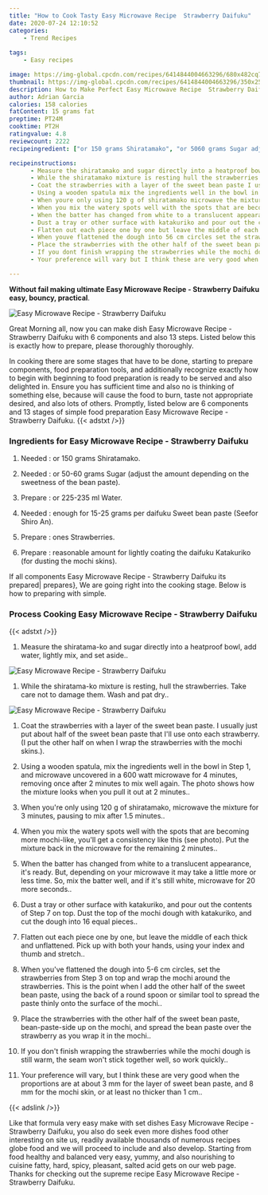 ```yaml
---
title: "How to Cook Tasty Easy Microwave Recipe  Strawberry Daifuku"
date: 2020-07-24 12:10:52
categories:
    - Trend Recipes
    
tags:
    - Easy recipes

image: https://img-global.cpcdn.com/recipes/6414844004663296/680x482cq70/easy-microwave-recipe-strawberry-daifuku-recipe-main-photo.jpg
thumbnail: https://img-global.cpcdn.com/recipes/6414844004663296/350x250cq70/easy-microwave-recipe-strawberry-daifuku-recipe-main-photo.jpg
description: How to Make Perfect Easy Microwave Recipe  Strawberry Daifuku with 6 ingredients and 13 stages of easy cooking.
author: Adrian Garcia
calories: 158 calories
fatContent: 15 grams fat
preptime: PT24M
cooktime: PT2H
ratingvalue: 4.8
reviewcount: 2222
recipeingredient: ["or 150 grams Shiratamako", "or 5060 grams Sugar adjust the amount depending on the sweetness of the bean paste", "or 225235 ml Water", "enough for 1525 grams per daifuku Sweet bean paste Seefor Shiro An", "ones Strawberries", "reasonable amount for lightly coating the daifuku Katakuriko for dusting the mochi skins"]

recipeinstructions: 
      - Measure the shiratamako and sugar directly into a heatproof bowl add water lightly mix and set aside 
      - While the shiratamako mixture is resting hull the strawberries Take care not to damage them Wash and pat dry 
      - Coat the strawberries with a layer of the sweet bean paste I usually just put about half of the sweet bean paste that Ill use onto each strawberry I put the other half on when I wrap the strawberries with the mochi skins 
      - Using a wooden spatula mix the ingredients well in the bowl in Step 1 and microwave uncovered in a 600 watt microwave for 4 minutes removing once after 2 minutes to mix well again The photo shows how the mixture looks when you pull it out at 2 minutes 
      - When youre only using 120 g of shiratamako microwave the mixture for 3 minutes pausing to mix after 15 minutes 
      - When you mix the watery spots well with the spots that are becoming more mochilike youll get a consistency like this see photo Put the mixture back in the microwave for the remaining 2 minutes 
      - When the batter has changed from white to a translucent appearance its ready But depending on your microwave it may take a little more or less time So mix the batter well and if its still white microwave for 20 more seconds 
      - Dust a tray or other surface with katakuriko and pour out the contents of Step 7 on top Dust the top of the mochi dough with katakuriko and cut the dough into 16 equal pieces 
      - Flatten out each piece one by one but leave the middle of each  thick and unflattened Pick up with both your hands using your index and thumb and stretch 
      - When youve flattened the dough into 56 cm circles set the strawberries from Step 3 on top and wrap the mochi around the strawberries This is the point when I add the other half of the sweet bean paste using the back of a round spoon or similar tool to spread the paste thinly onto the surface of the mochi 
      - Place the strawberries with the other half of the sweet bean paste beanpasteside up on the mochi and spread the bean paste over the strawberry as you wrap it in the mochi 
      - If you dont finish wrapping the strawberries while the mochi dough is still warm the seam wont stick together well so work quickly 
      - Your preference will vary but I think these are very good when the proportions are at about 3 mm for the layer of sweet bean paste and 8 mm for the mochi skin or at least no thicker than 1 cm

---
```




**Without fail making ultimate Easy Microwave Recipe - Strawberry Daifuku easy, bouncy, practical**. 


![Easy Microwave Recipe - Strawberry Daifuku](https://img-global.cpcdn.com/recipes/6414844004663296/680x482cq70/easy-microwave-recipe-strawberry-daifuku-recipe-main-photo.jpg "Easy Microwave Recipe - Strawberry Daifuku")




Great Morning all, now you can make dish Easy Microwave Recipe - Strawberry Daifuku with 6 components and also 13 steps. Listed below this is exactly how to prepare, please thoroughly thoroughly.

In cooking there are some stages that have to be done, starting to prepare components, food preparation tools, and additionally recognize exactly how to begin with beginning to food preparation is ready to be served and also delighted in. Ensure you has sufficient time and also no is thinking of something else, because will cause the food to burn, taste not appropriate desired, and also lots of others. Promptly, listed below are 6 components and 13 stages of simple food preparation Easy Microwave Recipe - Strawberry Daifuku.
{{< adstxt />}}

### Ingredients for Easy Microwave Recipe - Strawberry Daifuku


1. Needed  : or 150 grams Shiratamako.

1. Needed  : or 50-60 grams Sugar (adjust the amount depending on the sweetness of the bean paste).

1. Prepare  : or 225-235 ml Water.

1. Needed  : enough for 15-25 grams per daifuku Sweet bean paste (Seefor Shiro An).

1. Prepare  : ones Strawberries.

1. Prepare  : reasonable amount for lightly coating the daifuku Katakuriko (for dusting the mochi skins).



If all components Easy Microwave Recipe - Strawberry Daifuku its prepared| prepares}, We are going right into the cooking stage. Below is how to preparing with simple.

### Process Cooking Easy Microwave Recipe - Strawberry Daifuku

{{< adstxt />}}


1. Measure the shiratama-ko and sugar directly into a heatproof bowl, add water, lightly mix, and set aside..



![Easy Microwave Recipe - Strawberry Daifuku](https://img-global.cpcdn.com/steps/5881725954555904/160x128cq70/easy-microwave-recipe-strawberry-daifuku-recipe-step-1-photo.jpg" "Easy Microwave Recipe - Strawberry Daifuku")



1. While the shiratama-ko mixture is resting, hull the strawberries. Take care not to damage them. Wash and pat dry..



![Easy Microwave Recipe - Strawberry Daifuku](https://img-global.cpcdn.com/steps/5434258823839744/160x128cq70/easy-microwave-recipe-strawberry-daifuku-recipe-step-2-photo.jpg" "Easy Microwave Recipe - Strawberry Daifuku")



1. Coat the strawberries with a layer of the sweet bean paste. I usually just put about half of the sweet bean paste that I&#39;ll use onto each strawberry. (I put the other half on when I wrap the strawberries with the mochi skins.).



1. Using a wooden spatula, mix the ingredients well in the bowl in Step 1, and microwave uncovered in a 600 watt microwave for 4 minutes, removing once after 2 minutes to mix well again. The photo shows how the mixture looks when you pull it out at 2 minutes..



1. When you&#39;re only using 120 g of shiratamako, microwave the mixture for 3 minutes, pausing to mix after 1.5 minutes..



1. When you mix the watery spots well with the spots that are becoming more mochi-like, you&#39;ll get a consistency like this (see photo). Put the mixture back in the microwave for the remaining 2 minutes..



1. When the batter has changed from white to a translucent appearance, it&#39;s ready. But, depending on your microwave it may take a little more or less time. So, mix the batter well, and if it&#39;s still white, microwave for 20 more seconds..



1. Dust a tray or other surface with katakuriko, and pour out the contents of Step 7 on top. Dust the top of the mochi dough with katakuriko, and cut the dough into 16 equal pieces..



1. Flatten out each piece one by one, but leave the middle of each  thick and unflattened. Pick up with both your hands, using your index and thumb and stretch..



1. When you&#39;ve flattened the dough into 5-6 cm circles, set the strawberries from Step 3 on top and wrap the mochi around the strawberries. This is the point when I add the other half of the sweet bean paste, using the back of a round spoon or similar tool to spread the paste thinly onto the surface of the mochi..



1. Place the strawberries with the other half of the sweet bean paste, bean-paste-side up on the mochi, and spread the bean paste over the strawberry as you wrap it in the mochi..



1. If you don&#39;t finish wrapping the strawberries while the mochi dough is still warm, the seam won&#39;t stick together well, so work quickly..



1. Your preference will vary, but I think these are very good when the proportions are at about 3 mm for the layer of sweet bean paste, and 8 mm for the mochi skin, or at least no thicker than 1 cm..





{{< adslink />}}

Like that formula very easy make with set dishes Easy Microwave Recipe - Strawberry Daifuku, you also do seek even more dishes food other interesting on site us, readily available thousands of numerous recipes globe food and we will proceed to include and also develop. Starting from food healthy and balanced very easy, yummy, and also nourishing to cuisine fatty, hard, spicy, pleasant, salted acid gets on our web page. Thanks for checking out the supreme recipe Easy Microwave Recipe - Strawberry Daifuku.
